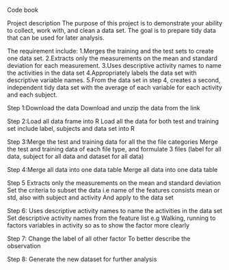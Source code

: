 
Code book 

Project description
The purpose of this project is to demonstrate your ability to collect, work with, and clean a data set. 
The goal is to prepare tidy data that can be used for later analysis.

The requirement include:
1.Merges the training and the test sets to create one data set.
2.Extracts only the measurements on the mean and standard deviation for each measurement.
3.Uses descriptive activity names to name the activities in the data set
4.Appropriately labels the data set with descriptive variable names.
5.From the data set in step 4, creates a second, independent tidy data set with the average of each variable for each activity and each subject.

Step 1:Download the data 
Download and unzip the data from the link

Step 2:Load all data frame into R
Load all the data for both test and training set include label, subjects and data set into R

Step 3:Merge the test and training data for all the the file categories 
Merge the test and training data of each file type, and formulate 3 files (label for all data, subject for all data and dataset for all data)

Step 4:Merge all data into one data table
Merge all data into one data table

Step 5 Extracts only the measurements on the mean and standard deviation
Set the criteria to subset the data i.e name of the features consists mean or std, also with subject and activity
And apply to the data set 

Step 6: Uses descriptive activity names to name the activities in the data set
Set descriptive activity names from the feature list e.g Walking, running to factors variables in activity so as to show the factor more clearly 

Step 7: Change the label of all other factor
To better describe the observation

Step 8: Generate the new dataset for further analysis
